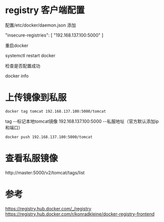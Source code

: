 <!--
 * @Author: wjn
 * @Date: 2020-01-31 23:12:05
 * @LastEditors: wjn
 * @LastEditTime: 2020-03-03 13:57:59
 -->


# registry 客户端配置

配置/etc/docker/daemon.json
添加

"insecure-registries": [
    "192.168.137.100:5000"
]

重启docker

systemctl restart docker

检查是否配置成功

docker info 

# 上传镜像到私服

    docker tag tomcat 192.168.137.100:5000/tomcat

tag  --标记本地tomcat镜像
192.168.137.100:5000  --私服地址（官方默认添加ip和端口）

    docker push 192.168.137.100:5000/tomcat

# 查看私服镜像
    
http://master:5000/v2/tomcat/tags/list


# 参考

https://registry.hub.docker.com/_/registry
https://registry.hub.docker.com/r/konradkleine/docker-registry-frontend
